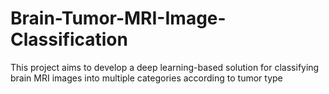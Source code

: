 # Brain-Tumor-MRI-Image-Classification
This project aims to develop a deep learning-based solution for classifying brain MRI images into multiple categories according to tumor type
